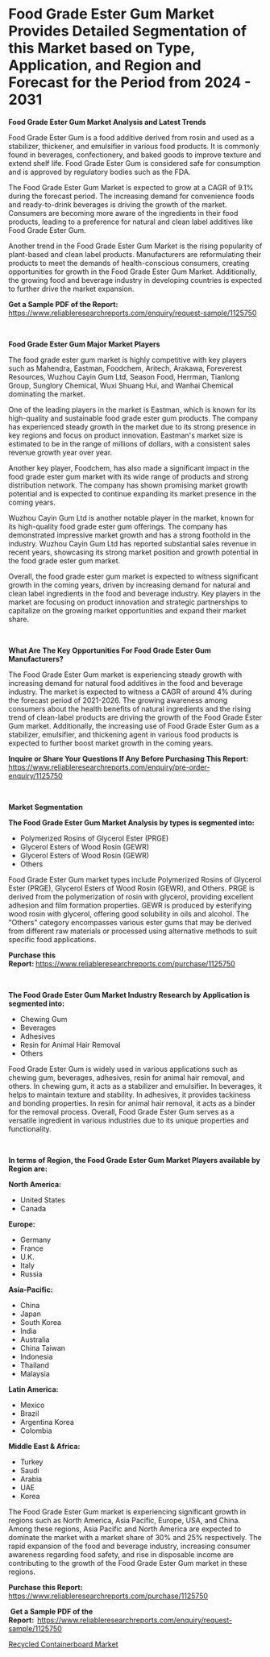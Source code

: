 <p><h1>Food Grade Ester Gum Market Provides Detailed Segmentation of this Market based on Type, Application, and Region and Forecast for the Period from 2024 - 2031</h1></p><p><strong>Food Grade Ester Gum Market Analysis and Latest Trends</strong></p>
<p><p>Food Grade Ester Gum is a food additive derived from rosin and used as a stabilizer, thickener, and emulsifier in various food products. It is commonly found in beverages, confectionery, and baked goods to improve texture and extend shelf life. Food Grade Ester Gum is considered safe for consumption and is approved by regulatory bodies such as the FDA.</p><p>The Food Grade Ester Gum Market is expected to grow at a CAGR of 9.1% during the forecast period. The increasing demand for convenience foods and ready-to-drink beverages is driving the growth of the market. Consumers are becoming more aware of the ingredients in their food products, leading to a preference for natural and clean label additives like Food Grade Ester Gum.</p><p>Another trend in the Food Grade Ester Gum Market is the rising popularity of plant-based and clean label products. Manufacturers are reformulating their products to meet the demands of health-conscious consumers, creating opportunities for growth in the Food Grade Ester Gum Market. Additionally, the growing food and beverage industry in developing countries is expected to further drive the market expansion.</p></p>
<p><strong>Get a Sample PDF of the Report:&nbsp;</strong> <a href="https://www.reliableresearchreports.com/enquiry/request-sample/1125750">https://www.reliableresearchreports.com/enquiry/request-sample/1125750</a></p>
<p>&nbsp;</p>
<p><strong>Food Grade Ester Gum Major Market Players</strong></p>
<p><p>The food grade ester gum market is highly competitive with key players such as Mahendra, Eastman, Foodchem, Aritech, Arakawa, Foreverest Resources, Wuzhou Cayin Gum Ltd, Season Food, Herrman, Tianlong Group, Sunglory Chemical, Wuxi Shuang Hui, and Wanhai Chemical dominating the market. </p><p>One of the leading players in the market is Eastman, which is known for its high-quality and sustainable food grade ester gum products. The company has experienced steady growth in the market due to its strong presence in key regions and focus on product innovation. Eastman's market size is estimated to be in the range of millions of dollars, with a consistent sales revenue growth year over year.</p><p>Another key player, Foodchem, has also made a significant impact in the food grade ester gum market with its wide range of products and strong distribution network. The company has shown promising market growth potential and is expected to continue expanding its market presence in the coming years.</p><p>Wuzhou Cayin Gum Ltd is another notable player in the market, known for its high-quality food grade ester gum offerings. The company has demonstrated impressive market growth and has a strong foothold in the industry. Wuzhou Cayin Gum Ltd has reported substantial sales revenue in recent years, showcasing its strong market position and growth potential in the food grade ester gum market.</p><p>Overall, the food grade ester gum market is expected to witness significant growth in the coming years, driven by increasing demand for natural and clean label ingredients in the food and beverage industry. Key players in the market are focusing on product innovation and strategic partnerships to capitalize on the growing market opportunities and expand their market share.</p></p>
<p>&nbsp;</p>
<p><strong>What Are The Key Opportunities For Food Grade Ester Gum Manufacturers?</strong></p>
<p><p>The Food Grade Ester Gum market is experiencing steady growth with increasing demand for natural food additives in the food and beverage industry. The market is expected to witness a CAGR of around 4% during the forecast period of 2021-2026. The growing awareness among consumers about the health benefits of natural ingredients and the rising trend of clean-label products are driving the growth of the Food Grade Ester Gum market. Additionally, the increasing use of Food Grade Ester Gum as a stabilizer, emulsifier, and thickening agent in various food products is expected to further boost market growth in the coming years.</p></p>
<p><strong>Inquire or Share Your Questions If Any Before Purchasing This Report:</strong> <a href="https://www.reliableresearchreports.com/enquiry/pre-order-enquiry/1125750">https://www.reliableresearchreports.com/enquiry/pre-order-enquiry/1125750</a></p>
<p>&nbsp;</p>
<p><strong>Market Segmentation</strong></p>
<p><strong>The Food Grade Ester Gum Market Analysis by types is segmented into:</strong></p>
<p><ul><li>Polymerized Rosins of Glycerol Ester (PRGE)</li><li>Glycerol Esters of Wood Rosin (GEWR)</li><li>Glycerol Esters of Wood Rosin (GEWR)</li><li>Others</li></ul></p>
<p><p>Food Grade Ester Gum market types include Polymerized Rosins of Glycerol Ester (PRGE), Glycerol Esters of Wood Rosin (GEWR), and Others. PRGE is derived from the polymerization of rosin with glycerol, providing excellent adhesion and film formation properties. GEWR is produced by esterifying wood rosin with glycerol, offering good solubility in oils and alcohol. The "Others" category encompasses various ester gums that may be derived from different raw materials or processed using alternative methods to suit specific food applications.</p></p>
<p><strong>Purchase this Report:&nbsp;</strong><a href="https://www.reliableresearchreports.com/purchase/1125750">https://www.reliableresearchreports.com/purchase/1125750</a></p>
<p>&nbsp;</p>
<p><strong>The Food Grade Ester Gum Market Industry Research by Application is segmented into:</strong></p>
<p><ul><li>Chewing Gum</li><li>Beverages</li><li>Adhesives</li><li>Resin for Animal Hair Removal</li><li>Others</li></ul></p>
<p><p>Food Grade Ester Gum is widely used in various applications such as chewing gum, beverages, adhesives, resin for animal hair removal, and others. In chewing gum, it acts as a stabilizer and emulsifier. In beverages, it helps to maintain texture and stability. In adhesives, it provides tackiness and bonding properties. In resin for animal hair removal, it acts as a binder for the removal process. Overall, Food Grade Ester Gum serves as a versatile ingredient in various industries due to its unique properties and functionality.</p></p>
<p>&nbsp;</p>
<p><strong>In terms of Region, the Food Grade Ester Gum Market Players available by Region are:</strong></p>
<p>
    <p> <strong> North America: </strong>
        <ul>
            <li>United States</li>
            <li>Canada</li>
        </ul>
        </p> 
    <p> <strong> Europe: </strong>
        <ul>
            <li>Germany</li>
            <li>France</li>
            <li>U.K.</li>
            <li>Italy</li>
            <li>Russia</li>
        </ul>
        </p> 
    <p> <strong> Asia-Pacific: </strong>
        <ul>
            <li>China</li>
            <li>Japan</li>
            <li>South Korea</li>
            <li>India</li>
            <li>Australia</li>
            <li>China Taiwan</li>
            <li>Indonesia</li>
            <li>Thailand</li>
            <li>Malaysia</li>
        </ul>
        </p> 
    <p> <strong> Latin America: </strong>
        <ul>
            <li>Mexico</li>
            <li>Brazil</li>
            <li>Argentina Korea</li>
            <li>Colombia</li>
        </ul>
        </p> 
    <p> <strong> Middle East & Africa: </strong>
        <ul>
            <li>Turkey</li>
            <li>Saudi</li>
            <li>Arabia</li>
            <li>UAE</li>
            <li>Korea</li>
        </ul>
    </p>
    </p>
<p><p>The Food Grade Ester Gum market is experiencing significant growth in regions such as North America, Asia Pacific, Europe, USA, and China. Among these regions, Asia Pacific and North America are expected to dominate the market with a market share of 30% and 25% respectively. The rapid expansion of the food and beverage industry, increasing consumer awareness regarding food safety, and rise in disposable income are contributing to the growth of the Food Grade Ester Gum market in these regions.</p></p>
<p><strong>Purchase this Report: </strong><a href="https://www.reliableresearchreports.com/purchase/1125750">https://www.reliableresearchreports.com/purchase/1125750</a></p>
<p>&nbsp;<strong>Get a Sample PDF of the Report:&nbsp;&nbsp;</strong><a href="https://www.reliableresearchreports.com/enquiry/request-sample/1125750">https://www.reliableresearchreports.com/enquiry/request-sample/1125750</a></p>
<p><strong></strong></p>
<p><p><a href="https://changeable-paste-463.notion.site/Recycled-Containerboard-Market-Research-Report-Unlocks-Analysis-on-the-Market-Financial-Status-Mark-582b0e4c60cb4d47b4fcc384f402665d">Recycled Containerboard Market</a></p></p>